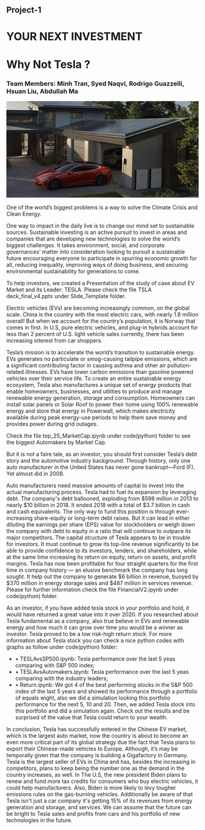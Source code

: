 ## Project-1

# YOUR NEXT INVESTMENT

# Why Not Tesla ?

### Team Members: Minh Tran, Syed Naqvi, Rodrigo Guazzelli, Hsuan Liu, Abdullah Ma

![Teslahouse](/Images/teslahouse.jpg)

One of the world’s biggest problems is a way to solve the Climate Crisis and Clean Energy.

One way to impact in the daily live is to change our mind set to sustainable sources. Sustainable investing is an active pursuit to invest in areas and companies that are developing new technologies to solve the world’s biggest challenges. It takes environment, social, and corporate governances’ matter into consideration looking to pursuit a sustainable future encouraging everyone to participate in spurring economic growth for all, reducing inequality, improving ways of doing business, and securing environmental sustainability for generations to come.

To help investors, we created a Presentation of the study of case about EV Market and its Leader: TESLA. Please check the file TSLA deck_final_v4.pptx under Slide_Template folder.

Electric vehicles (EVs) are becoming increasingly common, on the global scale. China is the country with the most electric cars, with nearly 1.8 million overall! But when we account for the country’s population, it is Norway that comes in first. In U.S, pure electric vehicles, and plug-in hybrids account for less than 2 percent of U.S. light vehicle sales currently, there has been increasing interest from car shoppers.

Tesla’s mission is to accelerate the world’s transition to sustainable energy. EVs generates no particulate or smog-causing tailpipe emissions, which are a significant contributing factor in causing asthma and other air pollution-related illnesses. EVs have lower carbon emissions than gasoline powered vehicles over their service life. To create an entire sustainable energy ecosystem, Tesla also manufactures a unique set of energy products that enable homeowners, businesses, and utilities to produce and manage renewable energy generation, storage and consumption. Homeowners can install solar panels or Solar Roof to power their home using 100% renewable energy and store that energy in Powerwall, which makes electricity available during peak energy-use periods to help them save money and provides power during grid outages. 

Check the file top_25_MarketCap.ipynb under code(python) folder to see the biggest Automakers by Market Cap.

But it is not a faire tale, as an investor, you should first consider Tesla’s debt story and the automotive industry background. Through history, only one auto manufacturer in the United States has never gone bankrupt—Ford (F). Yet almost did in 2008.

Auto manufacturers need massive amounts of capital to invest into the actual manufacturing process. Tesla had to fuel its expansion by leveraging debt. The company's debt ballooned, exploding from $598 million in 2013 to nearly $10 billion in 2018. It ended 2018 with a total of $3.7 billion in cash and cash equivalents.
The only way to fund this position is through ever-increasing share-equity or long-term debt raises. But it can lead in either diluting the earnings per share (EPS) value for stockholders or weigh down the company with debt to equity in a ratio that will continue to outpace its major competitors. The capital structure of Tesla appears to be in trouble for investors. It must continue to grow its top-line revenue significantly to be able to provide confidence to its investors, lenders, and shareholders, while at the same time increasing its return on equity, return on assets, and profit margins. Tesla has now been profitable for four straight quarters for the first time in company history — an elusive benchmark the company has long sought. It help out the company to generate $6 billion in revenue, buoyed by $370 million in energy storage sales and $487 million in services revenue. Please for further information check the file FinancialV2.ipynb under code(python) folder.

As an investor, if you have added tesla stock in your portfolio and hold, it would have returned a great value into it over 2020. If you researched about Tesla fundamental as a company, also true believe in EVs and renewable energy and how much it can grow over time you would be a winner as investor. Tesla proved to be a low risk-high return stock. For more information about Tesla stock you can check a nice python codes with graphs as follow under code(python) folder:
* •	TESLAvsSP500.ipynb: Tesla performance over the last 5 yeas comparing with S&P 500 index;
* •	TESLAvsAutomakers.ipynb: Tesla performance over the last 5 yeas comparing with the industry leaders;
* •	Return.ipynb: We got 4 of the best performing stocks in the S&P 500 index of the last 5 years and showed its performance through a portfolio of equals wight, also we did a simulation looking this portfolio performance for the next 5, 10 and 20. Then, we added Tesla stock into this portfolio and did a simulation again. Check out the results and be surprised of the value that Tesla could return to your wealth.

In conclusion, Tesla has successfully entered in the Chinese EV market, which is the largest auto market, now the country is about to become an even more critical part of its global strategy due the fact that Tesla plans to export their Chinese-made vehicles to Europe. Although, it’s may be temporally given that the company is building a Gigafactory in Germany. Tesla is the largest seller of EVs in China and has, besides the increasing in competitors, plans to keep being the number one as the demand in the country increases, as well. In The U.S, the new president Biden plans to renew and fund more tax credits for consumers who buy electric vehicles, it could help manufacturers. Also, Biden is more likely to levy tougher emissions rules on the gas-burning vehicles. Additionally be aware of that Tesla isn't just a car company it's getting 15% of its revenues from energy generation and storage, and services. We can assume that the future can be bright to Tesla sales and profits from cars and his portfolio of new technologies in the future. 







